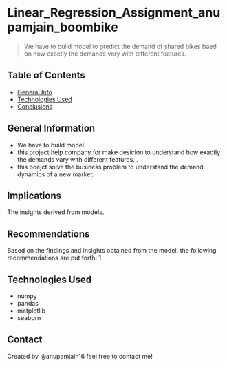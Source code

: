 # Linear_Regression_Assignment_anupamjain_boombike
> We have to build model to predict the demand of shared bikes baed on how exactly the demands vary with different features.


## Table of Contents
* [General Info](#general-information)
* [Technologies Used](#technologies-used)
* [Conclusions](#conclusions)


## General Information
- We have to build model.
- this project help company for make desicion to understand how exactly the demands vary with different features. .
- this poejct  solve the business problem to understand the demand dynamics of a new market.


## Implications
The insights derived from models.

## Recommendations
Based on the findings and insights obtained from the model, the following recommendations are put forth:
1.  


## Technologies Used
- numpy 
- pandas 
- matplotlib 
- seaborn

## Contact
Created by @anupamjain16 feel free to contact me!
